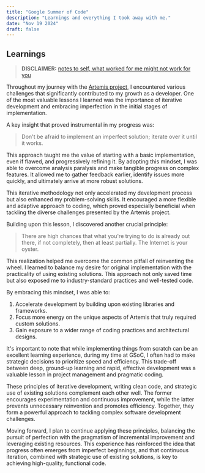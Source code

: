 ```yaml
---
title: "Google Summer of Code"
description: "Learnings and everything I took away with me."
date: "Nov 19 2024"
draft: false
---
```


## Learnings

> **DISCLAIMER:** [notes to self, what worked for me might not work for you](https://slatestarcodex.com/2014/03/24/should-you-reverse-any-advice-you-hear/)

Throughout my journey with the [Artemis project](https://github.com/cert-polska/artemis/), I encountered various challenges that significantly contributed to my growth as a developer. One of the most valuable lessons I learned was the importance of iterative development and embracing imperfection in the initial stages of implementation.

A key insight that proved instrumental in my progress was:

> Don't be afraid to implement an imperfect solution; iterate over it until it works.

This approach taught me the value of starting with a basic implementation, even if flawed, and progressively refining it. By adopting this mindset, I was able to overcome analysis paralysis and make tangible progress on complex features. It allowed me to gather feedback earlier, identify issues more quickly, and ultimately arrive at more robust solutions.

This iterative methodology not only accelerated my development process but also enhanced my problem-solving skills. It encouraged a more flexible and adaptive approach to coding, which proved especially beneficial when tackling the diverse challenges presented by the Artemis project.

Building upon this lesson, I discovered another crucial principle:

> There are high chances that what you're trying to do is already out there, if not completely, then at least partially. The Internet is your oyster.

This realization helped me overcome the common pitfall of reinventing the wheel. I learned to balance my desire for original implementation with the practicality of using existing solutions. This approach not only saved time but also exposed me to industry-standard practices and well-tested code.

By embracing this mindset, I was able to:

1. Accelerate development by building upon existing libraries and frameworks.
2. Focus more energy on the unique aspects of Artemis that truly required custom solutions.
3. Gain exposure to a wider range of coding practices and architectural designs.

It's important to note that while implementing things from scratch can be an excellent learning experience, during my time at GSoC, I often had to make strategic decisions to prioritize speed and efficiency. This trade-off between deep, ground-up learning and rapid, effective development was a valuable lesson in project management and pragmatic coding.

These principles of iterative development, writing clean code, and strategic use of existing solutions complement each other well. The former encourages experimentation and continuous improvement, while the latter prevents unnecessary reinvention and promotes efficiency. Together, they form a powerful approach to tackling complex software development challenges.

Moving forward, I plan to continue applying these principles, balancing the pursuit of perfection with the pragmatism of incremental improvement and leveraging existing resources. This experience has reinforced the idea that progress often emerges from imperfect beginnings, and that continuous iteration, combined with strategic use of existing solutions, is key to achieving high-quality, functional code.